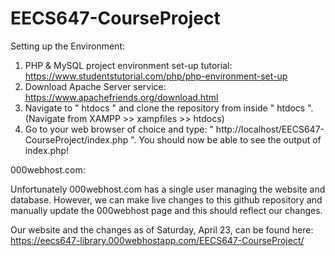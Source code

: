# EECS647-CourseProject

Setting up the Environment:

1. PHP & MySQL project environment set-up tutorial: https://www.studentstutorial.com/php/php-environment-set-up
2. Download Apache Server service: https://www.apachefriends.org/download.html
3. Navigate to " htdocs " and clone the repository from inside " htdocs ". (Navigate from XAMPP >> xampfiles >> htdocs)
4. Go to your web browser of choice and type: " http://localhost/EECS647-CourseProject/index.php ". You should now be able to see the output of index.php!


000webhost.com:

Unfortunately 000webhost.com has a single user managing the website and database. However, we can make live changes to this github repository and manually update the 000webhost page and this should reflect our changes. 

Our website and the changes as of Saturday, April 23, can be found here: https://eecs647-library.000webhostapp.com/EECS647-CourseProject/
